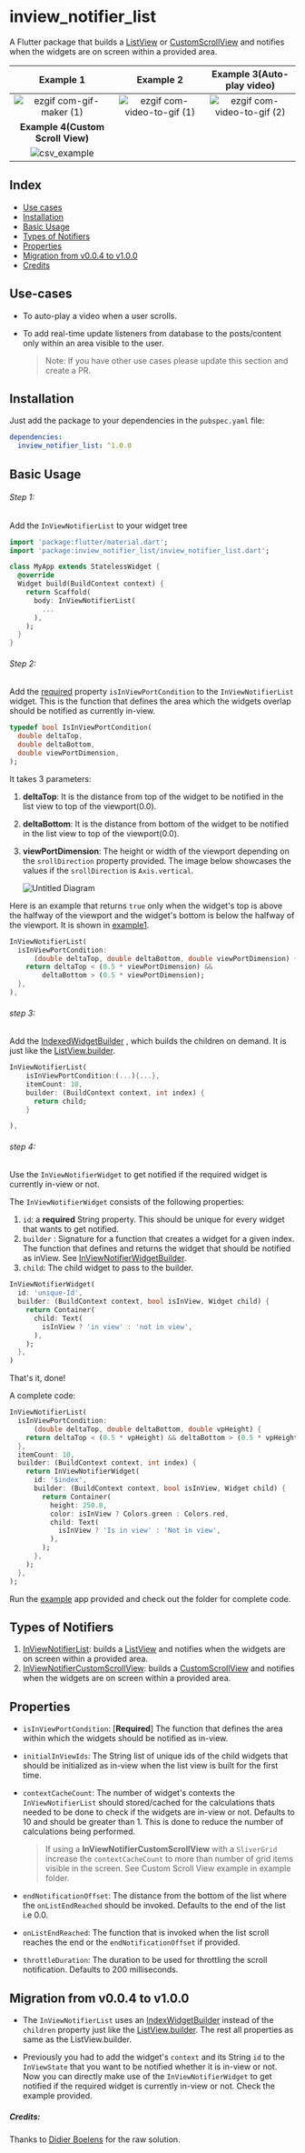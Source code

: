 # **inview_notifier_list**

A Flutter package that builds a [ListView](https://api.flutter.dev/flutter/widgets/ListView-class.html) or [CustomScrollView](https://api.flutter.dev/flutter/widgets/CustomScrollView-class.html) and notifies when the widgets are on screen within a provided area. 

|                          Example 1                           |                          Example 2                           |                  Example 3(Auto-play video)                  |
| :----------------------------------------------------------: | :----------------------------------------------------------: | :----------------------------------------------------------: |
| ![ezgif com-gif-maker (1)](https://user-images.githubusercontent.com/31307345/59602739-2f022d00-9125-11e9-84ef-19a33f8bd782.gif) | ![ezgif com-video-to-gif (1)](https://user-images.githubusercontent.com/31307345/59602740-2f022d00-9125-11e9-8ee6-044e44f6048f.gif) | ![ezgif com-video-to-gif (2)](https://user-images.githubusercontent.com/31307345/59602744-2f9ac380-9125-11e9-8a8f-7e68bdc27c16.gif) |
|              **Example 4(Custom Scroll View)**               |                                                              |                                                              |
| ![csv_example](https://user-images.githubusercontent.com/31307345/78342587-22b56680-75b7-11ea-8f6e-22a8f378546d.gif) |                                                              |                                                              |

## Index

- [Use cases](https://github.com/rvamsikrishna/inview_notifier_list#use-cases)
- [Installation](https://github.com/rvamsikrishna/inview_notifier_list#installation)
- [Basic Usage](https://github.com/rvamsikrishna/inview_notifier_list#basic-usage)
- [Types of Notifiers](https://github.com/rvamsikrishna/inview_notifier_list#types-of-notifiers)
- [Properties](https://github.com/rvamsikrishna/inview_notifier_list#properties)
- [Migration from  v0.0.4 to v1.0.0](https://github.com/rvamsikrishna/inview_notifier_list#migration-from-v004-to-v100)
- [Credits](https://github.com/rvamsikrishna/inview_notifier_list#credits)



## Use-cases

- To auto-play a video when a user scrolls.

- To add real-time update listeners from database to the posts/content only within an area visible to the user.

  > Note: If you have other use cases please update this section and create a PR.

  

## Installation

Just add the package to your dependencies in the `pubspec.yaml` file:

```yaml
dependencies:
  inview_notifier_list: ^1.0.0
```

## Basic Usage

###### Step 1:

Add the `InViewNotifierList` to your widget tree

```dart
import 'package:flutter/material.dart';
import 'package:inview_notifier_list/inview_notifier_list.dart';

class MyApp extends StatelessWidget {
  @override
  Widget build(BuildContext context) {
    return Scaffold(
      body: InViewNotifierList(
		...
      ),
    );
  }
}

```

###### Step 2:

Add the [required](https://api.flutter.dev/flutter/meta/required-constant.html) property `isInViewPortCondition` to the `InViewNotifierList` widget. This is the function that defines the area which the widgets overlap should be notified as currently in-view. 

```dart
typedef bool IsInViewPortCondition(
  double deltaTop,
  double deltaBottom,
  double viewPortDimension,
);

```



 It takes 3 parameters:

1. **deltaTop**:  It is the distance from top of the widget to be notified in the list view to top of the viewport(0.0).

2. **deltaBottom**:  It is the distance from bottom of the widget to be notified in the list view to top of the viewport(0.0).

3. **viewPortDimension**: The height or width of the viewport depending on the `srollDirection` property provided. The image below showcases the values if the `srollDirection` is `Axis.vertical`.

   ![Untitled Diagram](https://user-images.githubusercontent.com/31307345/59606620-3c241980-912f-11e9-8c63-3029661c76ac.jpg)

Here is an example that returns `true` only when the widget's top is above the halfway of the viewport and the widget's bottom is below the halfway of the viewport. It is shown in [example1](https://github.com/rvamsikrishna/inview_notifier_list/blob/master/example/lib/my_list.dart#L24).

```dart
InViewNotifierList(
  isInViewPortCondition:
      (double deltaTop, double deltaBottom, double viewPortDimension) {
    return deltaTop < (0.5 * viewPortDimension) &&
        deltaBottom > (0.5 * viewPortDimension);
  },
),

```

###### step 3:

Add the [IndexedWidgetBuilder](https://api.flutter.dev/flutter/widgets/IndexedWidgetBuilder.html) , which builds the children on demand. It is just like the [ListView.builder](https://api.flutter.dev/flutter/widgets/ListView/ListView.builder.html).

```dart
InViewNotifierList(
    isInViewPortCondition:(...){...},
    itemCount: 10,
    builder: (BuildContext context, int index) {
      return child;
    }

),
```



###### step 4:

Use the `InViewNotifierWidget` to get notified if the required widget is currently in-view or not.

The `InViewNotifierWidget` consists of the following properties:

1. `id`: a **required** String property. This should be unique for every widget that wants to get notified.
2.  `builder` : Signature for a function that creates a widget for a given index.  The function that defines and returns the widget that should be notified as inView. See [InViewNotifierWidgetBuilder](https://pub.dev/documentation/inview_notifier_list/latest/inview_notifier_list/InViewNotifierWidgetBuilder.html).
3. `child`:  The child widget to pass to the builder.



```dart
InViewNotifierWidget(
  id: 'unique-Id',
  builder: (BuildContext context, bool isInView, Widget child) {
    return Container(
      child: Text(
        isInView ? 'in view' : 'not in view',
      ),
    );
  },
)
```

That's it, done! 

A complete code:

```dart
InViewNotifierList(
  isInViewPortCondition:
      (double deltaTop, double deltaBottom, double vpHeight) {
    return deltaTop < (0.5 * vpHeight) && deltaBottom > (0.5 * vpHeight);
  },
  itemCount: 10,
  builder: (BuildContext context, int index) {
    return InViewNotifierWidget(
      id: '$index',
      builder: (BuildContext context, bool isInView, Widget child) {
        return Container(
          height: 250.0,
          color: isInView ? Colors.green : Colors.red,
          child: Text(
            isInView ? 'Is in view' : 'Not in view',
          ),
        );
      },
    );
  },
);

```



Run the [example](https://github.com/rvamsikrishna/inview_notifier_list/tree/master/example) app provided and check out the folder for complete code.



## Types of Notifiers

1. [InViewNotifierList](https://pub.dev/documentation/inview_notifier_list/latest/inview_notifier_list/InViewNotifierList-class.html):  builds a [ListView](https://api.flutter.dev/flutter/widgets/ListView-class.html) and notifies when the widgets are on screen within a provided area.
2. [InViewNotifierCustomScrollView](https://pub.dev/documentation/inview_notifier_list/latest/inview_notifier_list/InViewNotifierCustomScrollView-class.html): builds a [CustomScrollView](https://api.flutter.dev/flutter/widgets/CustomScrollView-class.html) and notifies when the widgets are on screen within a provided area.

## Properties

- `isInViewPortCondition`: [**Required**]   The function that defines the area within which the widgets should be notified as in-view.

- `initialInViewIds`:   The String list of unique ids of the child widgets that should be initialized as in-view when the list view is built for the first time.

- `contextCacheCount`:   The number of widget's contexts the `InViewNotifierList` should stored/cached for the calculations thats needed to be done to check if the widgets are in-view or not. Defaults to 10 and should be greater than 1. This is done to reduce the number of calculations being performed.

  > If using a **InViewNotifierCustomScrollView**  with a `SliverGrid` increase the `contextCacheCount` to more than number of grid items visible in the screen. See Custom Scroll View example in example folder.

- `endNotificationOffset`:   The distance from the bottom of the list where the `onListEndReached` should be invoked. Defaults to the end of the list i.e 0.0.

- `onListEndReached`:  The function that is invoked when the list scroll reaches the end or the `endNotificationOffset` if provided.

- `throttleDuration`:   The duration to be used for throttling the scroll notification. Defaults to 200 milliseconds.

## Migration from v0.0.4 to v1.0.0

- The `InViewNotifierList` uses an [IndexWidgetBuilder](https://api.flutter.dev/flutter/widgets/IndexedWidgetBuilder.html) instead of the `children` property just like the [ListView.builder](https://api.flutter.dev/flutter/widgets/ListView/ListView.builder.html). The rest all properties as same as the ListView.builder.

- Previously you had to add the widget's `context` and its String `id` to the `InViewState` that you want to be notified whether it is in-view or not.  Now you can directly make use of the `InViewNotifierWidget` to get notified if the required widget is currently in-view or not. Check the example provided.

  


##### Credits:

Thanks to [Didier Boelens](https://www.didierboelens.com/) for the raw solution.









